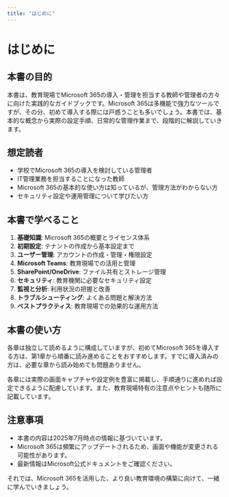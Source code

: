 ```yaml
---
title: "はじめに"
---
```


# はじめに

## 本書の目的

本書は、教育現場でMicrosoft 365の導入・管理を担当する教師や管理者の方々に向けた実践的なガイドブックです。Microsoft 365は多機能で強力なツールですが、その分、初めて導入する際には戸惑うことも多いでしょう。本書では、基本的な概念から実際の設定手順、日常的な管理作業まで、段階的に解説していきます。

## 想定読者

- 学校でMicrosoft 365の導入を検討している管理者
- IT管理業務を担当することになった教師
- Microsoft 365の基本的な使い方は知っているが、管理方法がわからない方
- セキュリティ設定や運用管理について学びたい方

## 本書で学べること

1. **基礎知識**: Microsoft 365の概要とライセンス体系
2. **初期設定**: テナントの作成から基本設定まで
3. **ユーザー管理**: アカウントの作成・管理・権限設定
4. **Microsoft Teams**: 教育現場での活用と管理
5. **SharePoint/OneDrive**: ファイル共有とストレージ管理
6. **セキュリティ**: 教育機関に必要なセキュリティ設定
7. **監視と分析**: 利用状況の把握と改善
8. **トラブルシューティング**: よくある問題と解決方法
9. **ベストプラクティス**: 教育現場での効果的な運用方法

## 本書の使い方

各章は独立して読めるように構成していますが、初めてMicrosoft 365を導入する方は、第1章から順番に読み進めることをおすすめします。すでに導入済みの方は、必要な章から読み始めても問題ありません。

各章には実際の画面キャプチャや設定例を豊富に掲載し、手順通りに進めれば設定できるように配慮しています。また、教育現場特有の注意点やヒントも随所に記載しています。

## 注意事項

- 本書の内容は2025年7月時点の情報に基づいています。
- Microsoft 365は頻繁にアップデートされるため、画面や機能が変更される可能性があります。
- 最新情報はMicrosoft公式ドキュメントをご確認ください。

それでは、Microsoft 365を活用した、より良い教育環境の構築に向けて、一緒に学んでいきましょう。